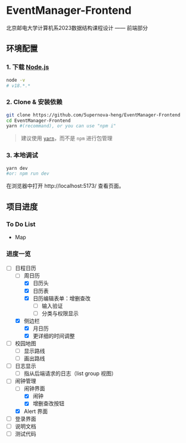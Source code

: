 # EventManager-Frontend

北京邮电大学计算机系2023数据结构课程设计 —— 前端部分

## 环境配置

### 1. 下载 [Node.js](https://nodejs.org/en)

```bash
node -v
# v18.*.*
```

### 2. Clone & 安装依赖

```bash
git clone https://github.com/5upernova-heng/EventManager-Frontend
cd EventManager-Frontend
yarn #(recommand), or you can use "npm i"
```

> 建议使用 [`yarn`](https://yarnpkg.com/)，而不是 `npm` 进行包管理

### 3. 本地调试

```bash
yarn dev 
#or: npm run dev
```

在浏览器中打开 http://localhost:5173/ 查看页面。

## 项目进度

### To Do List

- Map

### 进度一览

- [ ] 日程日历
  - [ ] 周日历
    - [x] 日历头
    - [x] 日历表
    - [x] 日历编辑表单：增删查改
      - [ ] 输入验证
      - [ ] 分类与权限显示
  - [x] 侧边栏
    - [x] 月日历
    - [x] 更详细的时间调整
- [ ] 校园地图
  - [ ] 显示路线
  - [ ] 画出路线
- [ ] 日志显示
  - [ ] 指从后端请求的日志（list group 视图）
- [ ] 闹钟管理
  - [ ] 闹钟界面
    - [x] 闹钟
    - [x] 增删查改按钮
  - [x] Alert 界面
- [ ] 登录界面
- [ ] 说明文档
- [ ] 测试代码
